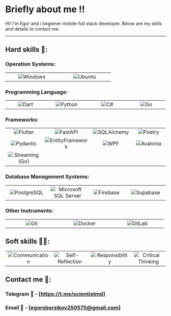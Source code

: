 # Briefly about me ‼️

Hi! I'm Egor and i begiener mobile-full stack developer. Below are my skills and details to contact me.

---

## Hard skills 🔨:

### Operation Systems:

<table>
  <tr>
    <td align="center" width="150">
      <img src="https://img.shields.io/badge/Windows-0078D6?style=for-the-badge&logo=windows&logoColor=white" alt="Windows"/>
    </td>
    <td align="center" width="150">
      <img src="https://img.shields.io/badge/Ubuntu-E95420?style=for-the-badge&logo=ubuntu&logoColor=white" alt="Ubuntu"/>
    </td>
  </tr>
</table>

### Programming Language:

<table>
  <tr>
    <td align="center" width="150">
      <img src="https://img.shields.io/badge/Dart-0175C2?style=for-the-badge&logo=dart&logoColor=white" alt="Dart"/>
    </td>
    <td align="center" width="150">
      <img src="https://img.shields.io/badge/Python-3776AB?style=for-the-badge&logo=python&logoColor=white" alt="Python"/>
    </td>
    <td align="center" width="150">
      <img src="https://img.shields.io/badge/C%23-239120?style=for-the-badge&logo=c-sharp&logoColor=white" alt="C#"/>
    </td>
    <td align="center" width="150">
      <img src="https://img.shields.io/badge/Go-00ADD8?style=for-the-badge&logo=go&logoColor=white" alt="Go"/>
    </td>
  </tr>
</table>

### Frameworks:

<table>
  <tr>
    <td align="center" width="150">
      <img src="https://img.shields.io/badge/Flutter-02569B?style=for-the-badge&logo=flutter&logoColor=white" alt="Flutter"/>
    </td>
    <td align="center" width="150">
      <img src="https://img.shields.io/badge/FastAPI-009688?style=for-the-badge&logo=fastapi&logoColor=white" alt="FastAPI"/>
    </td>
    <td align="center" width="150">
      <img src="https://img.shields.io/badge/SQLAlchemy-000000?style=for-the-badge&logo=sqlalchemy&logoColor=white" alt="SQLAlchemy"/>
    </td>
    <td align="center" width="150">
      <img src="https://img.shields.io/badge/Poetry-60A5FA?style=for-the-badge&logo=poetry&logoColor=white" alt="Poetry"/>
    </td>
  </tr>
  <tr>
    <td align="center" width="150">
      <img src="https://img.shields.io/badge/Pydantic-306998?style=for-the-badge&logo=pydantic&logoColor=white" alt="Pydantic"/>
    </td>
    <td align="center" width="150">
      <img src="https://img.shields.io/badge/EntityFramework-512BD4?style=for-the-badge&logo=entityframework&logoColor=white" alt="EntityFramework"/>
    </td>
    <td align="center" width="150">
      <img src="https://img.shields.io/badge/WPF-5C2D91?style=for-the-badge&logo=wpf&logoColor=white" alt="WPF"/>
    </td>
    <td align="center" width="150">
      <img src="https://img.shields.io/badge/Avalonia-007ACC?style=for-the-badge&logo=avalonia&logoColor=white" alt="Avalonia"/>
    </td>
  </tr>
  <tr>
    <td align="center" width="150">
      <img src="https://img.shields.io/badge/Streaming(Go)-00ADD8?style=for-the-badge&logo=go&logoColor=white" alt="Streaming (Go)"/>
    </td>
  </tr>
</table>

### Database Management Systems:

<table>
  <tr>
    <td align="center" width="150">
      <img src="https://img.shields.io/badge/PostgreSQL-316192?style=for-the-badge&logo=postgresql&logoColor=white" alt="PostgreSQL"/>
    </td>
    <td align="center" width="150">
      <img src="https://img.shields.io/badge/Microsoft%20SQL%20Server-CC2927?style=for-the-badge&logo=microsoft-sql-server&logoColor=white" alt="Microsoft SQL Server"/>
    </td>
    <td align="center" width="150">
      <img src="https://img.shields.io/badge/Firebase-FFCA28?style=for-the-badge&logo=firebase&logoColor=white" alt="Firebase"/>
    </td>
    <td align="center" width="150">
      <img src="https://img.shields.io/badge/Supabase-3ECF8E?style=for-the-badge&logo=supabase&logoColor=white" alt="Supabase"/>
    </td>
  </tr>
</table>

### Other Instruments:

<table>
  <tr>
    <td align="center" width="150">
      <img src="https://img.shields.io/badge/Git-F05032?style=for-the-badge&logo=git&logoColor=white" alt="Git"/>
    </td>
    <td align="center" width="150">
      <img src="https://img.shields.io/badge/Docker-2496ED?style=for-the-badge&logo=docker&logoColor=white" alt="Docker"/>
    </td>
    <td align="center" width="150">
      <img src="https://img.shields.io/badge/GitLab-FC6D26?style=for-the-badge&logo=gitlab&logoColor=white" alt="GitLab"/>
    </td>
  </tr>
</table>

## Soft skills 💁‍♂️:

<table>
  <tr>
    <td align="center" width="150">
      <img src="https://img.shields.io/badge/Communication-FF69B4?style=for-the-badge&logoColor=white" alt="Communication"/>
    </td>
    <td align="center" width="150">
      <img src="https://img.shields.io/badge/Self--Reflection-8A2BE2?style=for-the-badge&logoColor=white" alt="Self-Reflection"/>
    </td>
    <td align="center" width="150">
      <img src="https://img.shields.io/badge/Responsibility-FF4500?style=for-the-badge&logoColor=white" alt="Responsibility"/>
    </td>
    <td align="center" width="150">
      <img src="https://img.shields.io/badge/Critical%20Thinking-FFD700?style=for-the-badge&logoColor=white" alt="Critical Thinking"/>
    </td>
  </tr>
</table> 

## Contact me 📱:

### Telegram 💬 - [https://t.me/scientistmd]
### Email 📧 - [egorsborsikov250575@gmail.com]
